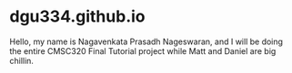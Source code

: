 # dgu334.github.io

Hello, my name is Nagavenkata Prasadh Nageswaran, and I will be doing the entire CMSC320 Final Tutorial project while Matt and Daniel are big chillin.
